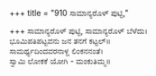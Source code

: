 +++
title = "910 ಸಾಮಾನ್ಯರೊಳ್ ಪುಟ್ಟಿ,"

+++
ಸಾಮಾನ್ಯರೊಳ್ ಪುಟ್ಟಿ, ಸಾಮಾನ್ಯರೊಳ್ ಬೆಳೆದು।  
ಭೂಮಿಪತಿಪಟ್ಟವನು ಜನ ತನಗೆ ಕಟ್ಟಲ್॥  
ಸಾಮರ್ಥ್ಯದಿಂದವರನಾಳ್ದ ಲಿಂಕನನಂತೆ।  
ಸ್ವಾಮಿ ಲೋಕಕೆ ಯೋಗಿ - ಮಂಕುತಿಮ್ಮ॥  
